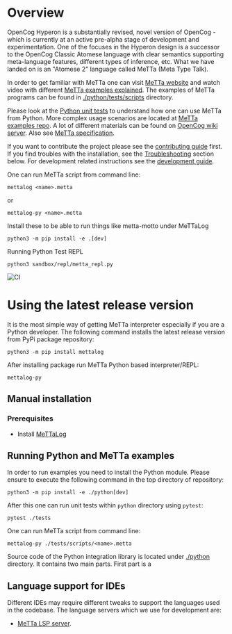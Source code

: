 # Overview

OpenCog Hyperon is a substantially revised, novel version of OpenCog - which is currently at an active
pre-alpha stage of development and experimentation. One of the focuses in the Hyperon design is a successor
to the OpenCog Classic Atomese language with clear semantics supporting meta-language features,
different types of inference, etc. What we have landed on is an "Atomese 2" language called MeTTa (Meta Type Talk).

In order to get familiar with MeTTa one can visit [MeTTa website](https://metta-lang.dev)
and watch video with different [MeTTa examples explained](https://singularitynet.zoom.us/rec/share/VqHmU37XtbS7VnKY474tkTvvTglsgOIfsI-21MXWxVm_in7U3tGPcfjjiE0P_15R.yUwPdCzEONSUx1EL?startTime=1650636238000).
The examples of MeTTa programs can be found in [./python/tests/scripts](.,/python/tests/scripts) directory.

Please look at the [Python unit tests](./tests) to understand how one can use MeTTa from Python.
More complex usage scenarios are located at [MeTTa examples repo](https://github.com/trueagi-io/metta-examples).
A lot of different materials can be found on [OpenCog wiki server](https://wiki.opencog.org/w/Hyperon).
Also see [MeTTa specification](https://wiki.opencog.org/w/File:MeTTa_Specification.pdf).

If you want to contribute the project please see the [contributing guide](../docs/CONTRIBUTING.md) first.
If you find troubles with the installation, see the [Troubleshooting](#troubleshooting) section below.
For development related instructions see the [development guide](../docs/DEVELOPMENT.md).

One can run MeTTa script from command line:

```
mettalog <name>.metta

```

or
```
mettalog-py <name>.metta
```


Install these to be able to run things like metta-motto under MeTTaLog 
```
python3 -m pip install -e .[dev]
```

Running Python Test REPL
```
python3 sandbox/repl/metta_repl.py

```




![CI](https://github.com/trueagi-io/hyperon-experimental/actions/workflows/ci-auto.yml/badge.svg)



# Using the latest release version

It is the most simple way of getting MeTTa interpreter especially if you are a Python developer.
The following command installs the latest release version from PyPi package repository:
```
python3 -m pip install mettalog
```

After installing package run MeTTa Python based
interpreter/REPL:
```
mettalog-py
```


## Manual installation

### Prerequisites

* Install [MeTTaLog](../)

## Running Python and MeTTa examples

In order to run examples you need to install the Python module. Please ensure to execute the
following command in the top directory of repository:
```
python3 -m pip install -e ./python[dev]
```

After this one can run unit tests within `python` directory using `pytest`:
```
pytest ./tests
```

One can run MeTTa script from command line:
```
mettalog-py ./tests/scripts/<name>.metta
```

Source code of the Python integration library is located under
[./python](./) directory. It contains two main parts. First part is a


## Language support for IDEs

Different IDEs may require different tweaks to support the languages
used in the codebase. The language servers which we use
for development are:
- [MeTTa LSP server](https://github.com/trueagi-io/metta-wam/src/packs/).

